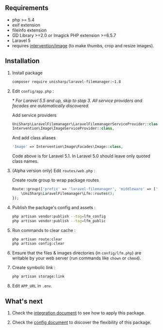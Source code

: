## Requirements
 * php >= 5.4
 * exif extension
 * fileinfo extension
 * GD Library >=2.0 or Imagick PHP extension >=6.5.7
 * Laravel 5
 * requires [intervention/image](https://github.com/Intervention/image) (to make thumbs, crop and resize images).

## Installation
1. Install package 

    ```bash
    composer require unisharp/laravel-filemanager:~1.8
    ```

1. Edit `config/app.php` :

    \* *For Laravel 5.5 and up, skip to step 3. All service providers and facades are automatically discovered.* 

    Add service providers

    ```php
    UniSharp\LaravelFilemanager\LaravelFilemanagerServiceProvider::class,
    Intervention\Image\ImageServiceProvider::class,
    ```

    And add class aliases

    ```php
    'Image' => Intervention\Image\Facades\Image::class,
    ```

    Code above is for Laravel 5.1.
    In Laravel 5.0 should leave only quoted class names.

1. (Alpha version only) Edit `routes/web.php` :

    Create route group to wrap package routes

    ```php
    Route::group(['prefix' => 'laravel-filemanager', 'middleware' => ['web', 'auth']], function () {
        \UniSharp\LaravelFilemanager\Lfm::routes();
    });
    ```

1. Publish the package's config and assets :

    ```bash
    php artisan vendor:publish --tag=lfm_config
    php artisan vendor:publish --tag=lfm_public
    ```
    
1. Run commands to clear cache :
    
    ```bash
    php artisan route:clear
    php artisan config:clear
    ```
    
1. Ensure that the files & images directories (in `config/lfm.php`) are writable by your web server (run commands like `chown` or `chmod`).

1. Create symbolic link : 

    ```bash
    php artisan storage:link
    ```

1. Edit `APP_URL` in `.env`.

## What's next

1. Check the [integration document](http://unisharp.github.io/laravel-filemanager/integration) to see how to apply this package.

1. Check the [config document](http://unisharp.github.io/laravel-filemanager/config) to discover the flexibility of this package.
